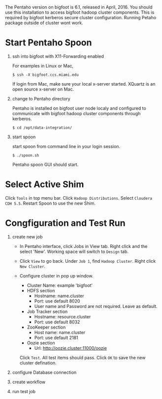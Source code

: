 The Pentaho version on bigfoot is 6.1, released in April, 2016. You should use this installation to access bigfoot hadoop cluster components. This is required by bigfoot kerberos secure cluster configuration. Running Petaho package outside of cluster wont work.

# Start Pentaho Spoon
1. ssh into bigfoot with X11-Forwarding enabled

    For examples in Linux or Mac,
    ```
    $ ssh -X bigfoot.ccs.miami.edu
    ```
    If login from Mac, make sure your local x-server started. XQuartz is an open source x-server on Mac.
2. change to Pentaho directory

    Pentaho is installed on bigfoot user node localy and configured to communicate with bigfoot hadoop cluster components through kerberos.
    ```
    $ cd /opt/data-integration/
    ```
    
3. start spoon

    start spoon from command line in your login session.
    ```
    $ ./spoon.sh
    ```
    Pentaho spoon GUI should start.
# Select Active Shim

Click `Tools` in top menu bar. Click `Hadoop Distributions`. Select `Cloudera CDH 5.5`. Restart Spoon to use the new Shim.

# Congfiguration and Test Run
1. create new job

    * In Pentaho interface, click Jobs in View tab. Right click and the select 'New'. Working space will switch to `Design` tab. 
    * Click `View` to go back. Under `Job 1`, find `Hadoop Cluster`. Right click `New Cluster`.
    * Configure cluster in pop up window.
        * Cluster Name: example 'bigfoot'
        * HDFS section
            * Hostname: name.cluster
            * Port: use default 8020
            * User name and Password are not required. Leave as default.
        * Job Tracker section
            * Hostname: resource.cluster
            * Port: use default 8032
        * ZooKeeper section
            * Host name: name.cluster
            * Port: use default 2181
        * Oozie section
            * Url: http://oozie.cluster:11000/oozie
        
        Click `Test`. All test items should pass. Click `OK` to save the new cluster defination.    
2. configure Database connection
3. create workflow
4. run test job
